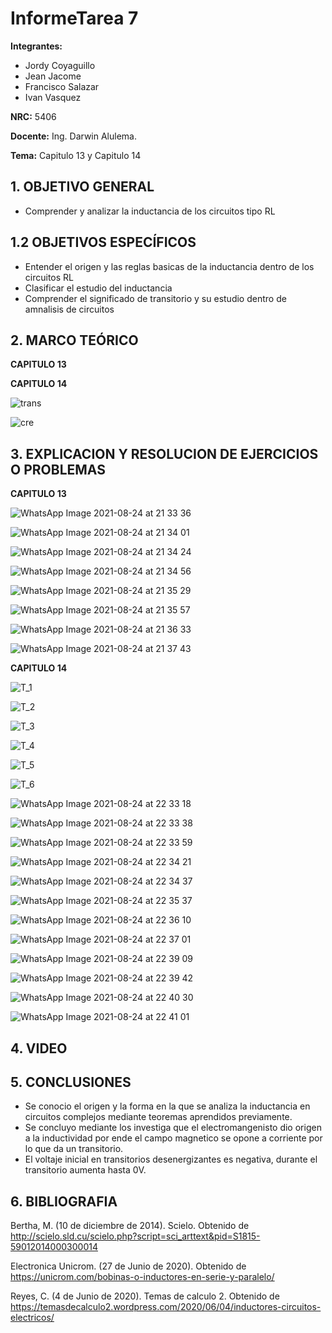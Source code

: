 # InformeTarea 7
**Integrantes:**
- Jordy Coyaguillo
- Jean Jacome
- Francisco Salazar
- Ivan Vasquez



 **NRC:** 5406
 
 **Docente:** Ing. Darwin Alulema.
 
 **Tema:** Capitulo 13 y Capitulo 14
 
 ## 1. OBJETIVO GENERAL
 - Comprender y analizar la inductancia de los circuitos tipo RL

 ## 1.2 OBJETIVOS ESPECÍFICOS
 - Entender el origen y las reglas basicas de la inductancia dentro de los circuitos RL
 - Clasificar el estudio del inductancia
 - Comprender el significado de transitorio y su estudio dentro de amnalisis de circuitos
 
 ## 2. MARCO TEÓRICO
 **CAPITULO 13**
 
 
 **CAPITULO 14**
 
 ![trans](https://user-images.githubusercontent.com/84586968/130715406-1fba49ab-d4fe-4e8a-8258-63d748453460.png)
 
 ![cre](https://user-images.githubusercontent.com/84586968/130715412-cad3c7a2-9ec9-4a18-a4c7-9108b36cdb10.png)
 
 ## 3. EXPLICACION Y RESOLUCION DE EJERCICIOS O PROBLEMAS 
 
 **CAPITULO 13**
 
 
 
 
 ![WhatsApp Image 2021-08-24 at 21 33 36](https://user-images.githubusercontent.com/85137954/130718422-2ae0e96c-5c32-4cd4-bca6-f832cdd661ef.jpeg)

 ![WhatsApp Image 2021-08-24 at 21 34 01](https://user-images.githubusercontent.com/85137954/130718429-81fad98c-f3d7-456f-ba92-d41675a1a459.jpeg)

![WhatsApp Image 2021-08-24 at 21 34 24](https://user-images.githubusercontent.com/85137954/130718434-92e5e4c2-251b-40a7-a77f-3ddcaef6c0f2.jpeg)

![WhatsApp Image 2021-08-24 at 21 34 56](https://user-images.githubusercontent.com/85137954/130718447-9ba07696-df55-49a3-b860-76069cc40888.jpeg)

![WhatsApp Image 2021-08-24 at 21 35 29](https://user-images.githubusercontent.com/85137954/130718454-300b98cf-30a1-4a57-83ea-a8e369f79499.jpeg)
 
 ![WhatsApp Image 2021-08-24 at 21 35 57](https://user-images.githubusercontent.com/85137954/130718484-9a742cdb-9de9-4414-b87c-656e949f5009.jpeg)

![WhatsApp Image 2021-08-24 at 21 36 33](https://user-images.githubusercontent.com/85137954/130718493-317bd28f-ae77-4b7f-8a68-1bcf3d74ee49.jpeg)
 
![WhatsApp Image 2021-08-24 at 21 37 43](https://user-images.githubusercontent.com/85137954/130718499-e496f794-9e46-496d-876b-d2fbaf3dc1ed.jpeg)
 
 
 **CAPITULO 14**

![T_1](https://user-images.githubusercontent.com/84586968/130708680-f9ad3d2b-751f-4ace-a4a5-c891a5464a78.PNG)

![T_2](https://user-images.githubusercontent.com/84586968/130708682-393461c4-18ce-4912-8ff9-39769baa0950.PNG)

![T_3](https://user-images.githubusercontent.com/84586968/130708683-4ee4ccd9-8036-408d-aa27-cf0b55ecd99a.PNG)

![T_4](https://user-images.githubusercontent.com/84586968/130708685-eeb11a3e-a445-4ea6-8836-c08f2b8d8de7.PNG)

![T_5](https://user-images.githubusercontent.com/84586968/130708686-01dd2e6d-9839-4dd6-8af7-19b69e715a0c.PNG)

![T_6](https://user-images.githubusercontent.com/84586968/130708687-d273f08f-81d1-4783-838a-eb7a0e07a22e.PNG)

![WhatsApp Image 2021-08-24 at 22 33 18](https://user-images.githubusercontent.com/85137954/130724262-e137599b-a547-4a42-a360-9bc4e0985fa8.jpeg)

![WhatsApp Image 2021-08-24 at 22 33 38](https://user-images.githubusercontent.com/85137954/130724267-72c28ab6-003c-4cdc-b90d-7f4f1b6aeec1.jpeg)

![WhatsApp Image 2021-08-24 at 22 33 59](https://user-images.githubusercontent.com/85137954/130724272-7481166e-40a4-4df3-9291-6b1c6f3ff21c.jpeg)

![WhatsApp Image 2021-08-24 at 22 34 21](https://user-images.githubusercontent.com/85137954/130724276-a1fe1957-1f59-47d8-8d38-2dfad7730707.jpeg)

![WhatsApp Image 2021-08-24 at 22 34 37](https://user-images.githubusercontent.com/85137954/130724278-320df0e6-dea2-4bce-82c1-14c121624c33.jpeg)

![WhatsApp Image 2021-08-24 at 22 35 37](https://user-images.githubusercontent.com/85137954/130724309-37792ee2-e403-48d7-b174-9b5e13b9ef0d.jpeg)

![WhatsApp Image 2021-08-24 at 22 36 10](https://user-images.githubusercontent.com/85137954/130724315-09ec2b88-0ef5-4f19-a778-9a9523d88bc9.jpeg)

![WhatsApp Image 2021-08-24 at 22 37 01](https://user-images.githubusercontent.com/85137954/130724320-b27dbeed-d640-4c48-a1ce-c2a4310a688e.jpeg)

![WhatsApp Image 2021-08-24 at 22 39 09](https://user-images.githubusercontent.com/85137954/130724324-15f40485-90a3-4b00-9a9e-4941bffe2c44.jpeg)

![WhatsApp Image 2021-08-24 at 22 39 42](https://user-images.githubusercontent.com/85137954/130724330-aefd8f7f-ae60-446b-85b8-e762198ffbd5.jpeg)

![WhatsApp Image 2021-08-24 at 22 40 30](https://user-images.githubusercontent.com/85137954/130724363-840ad3a8-be61-4e39-af45-0aad819e503b.jpeg)

![WhatsApp Image 2021-08-24 at 22 41 01](https://user-images.githubusercontent.com/85137954/130724368-034e402e-dd25-443c-b24f-3401001e1387.jpeg)

 ## 4. VIDEO

 ## 5. CONCLUSIONES
- Se conocio el origen y la forma en la que se analiza la inductancia en circuitos complejos mediante teoremas aprendidos previamente.
- Se concluyo mediante los investiga que el electromangenisto dio origen a la inductividad por ende el campo magnetico se opone a corriente por lo que da un transitorio.
- El voltaje inicial en transitorios desenergizantes es negativa, durante el transitorio aumenta hasta 0V.
 ## 6. BIBLIOGRAFIA

Bertha, M. (10 de diciembre de 2014). Scielo. Obtenido de http://scielo.sld.cu/scielo.php?script=sci_arttext&pid=S1815-59012014000300014

Electronica Unicrom. (27 de Junio de 2020). Obtenido de https://unicrom.com/bobinas-o-inductores-en-serie-y-paralelo/

Reyes, C. (4 de Junio de 2020). Temas de calculo 2. Obtenido de https://temasdecalculo2.wordpress.com/2020/06/04/inductores-circuitos-electricos/




